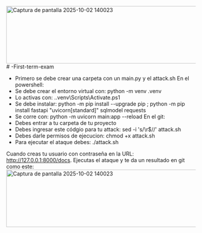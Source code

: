 <img width="563" height="153" alt="Captura de pantalla 2025-10-02 140023" src="https://github.com/user-attachments/assets/15d5c79e-422f-45aa-b6ae-c1e0ab5be133" /># -First-term-exam
- Primero se debe crear una carpeta con un main.py y el attack.sh
En el powershell:
- Se debe crear el entorno virtual con: python -m venv .venv
- Lo activas con: .\.venv\Scripts\Activate.ps1
- Se debe instalar: python -m pip install --upgrade pip ; python -m pip install fastapi "uvicorn[standard]" sqlmodel requests
- Se corre con: python -m uvicorn main:app --reload
En el git:
- Debes entrar a tu carpeta de tu proyecto
- Debes ingresar este códgio para tu attack: sed -i 's/\r$//' attack.sh
- Debes darle permisos de ejecucion: chmod +x attack.sh
- Para ejecutar el ataque debes: ./attack.sh

Cuando creas tu usuario con contraseña en la URL:  http://127.0.0.1:8000/docs. Ejecutas el ataque y te da un resultado en git como este:
<img width="563" height="153" alt="Captura de pantalla 2025-10-02 140023" src="https://github.com/user-attachments/assets/6bf3d681-b223-449b-9b79-f34fcd269430" />


